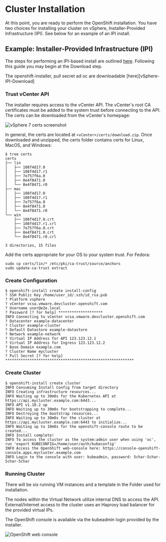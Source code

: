 # Cluster Installation

At this point, you are ready to perform the OpenShift installation. You have two choices for installing your cluster on
vSphere, Installer-Provided Infrastructure (IPI). See below for an example of an
IPI install.

## Example: Installer-Provided Infrastructure (IPI)

The steps for performing an IPI-based install are outlined [here][cloud-install]. Following this guide you may begin at
the Download step.

The openshift-installer, pull secret ad oc are downloadable [here][vSphere-IPI-Download]

### Trust vCenter API
The installer requires access to the vCenter API. The vCenter's root CA certificates must be added to the system trust before connecting to the API. The certs can be downloaded from the vCenter's homepage:

![vSphere 7 certs screenshot](images/certs.png)

In general, the certs are located at `<vCenter>/certs/download.zip`. Once downloaded and unzipped, the certs folder contains certs for Linux, MacOS, and Windows:

```console
$ tree certs
certs
├── lin
│   ├── 108f4d17.0
│   ├── 108f4d17.r1
│   ├── 7e757f6a.0
│   ├── 8e4f8471.0
│   └── 8e4f8471.r0
├── mac
│   ├── 108f4d17.0
│   ├── 108f4d17.r1
│   ├── 7e757f6a.0
│   ├── 8e4f8471.0
│   └── 8e4f8471.r0
└── win
    ├── 108f4d17.0.crt
    ├── 108f4d17.r1.crl
    ├── 7e757f6a.0.crt
    ├── 8e4f8471.0.crt
    └── 8e4f8471.r0.crl

3 directories, 15 files
```

Add the certs appropriate for your OS to your system trust. For Fedora:

```console
sudo cp certs/lin/* /etc/pki/ca-trust/source/anchors
sudo update-ca-trust extract
```
### Create Configuration

```console
$ openshift-install create install-config
? SSH Public Key /home/user_id/.ssh/id_rsa.pub
? Platform vsphere
? vCenter vcsa.vmware.devcluster.openshift.com
? Username user@e2e.local
? Password [? for help] ********************
INFO Connecting to vCenter vcsa.vmware.devcluster.openshift.com 
? Datacenter example-datacenter
? Cluster example-cluster  
? Default Datastore example-datastore
? Network example-network
? Virtual IP Address for API 123.123.12.1
? Virtual IP Address for Ingress 123.123.12.2
? Base Domain example.com
? Cluster Name mycluster
? Pull Secret [? for help] **********************************************************
```

### Create Cluster

```console
$ openshift-install create cluster
INFO Consuming Install Config from target directory
INFO Creating infrastructure resources...
INFO Waiting up to 30m0s for the Kubernetes API at https://api.mycluster.example.com:6443...
INFO API v1.18.2 up
INFO Waiting up to 30m0s for bootstrapping to complete...
INFO Destroying the bootstrap resources...
INFO Waiting up to 30m0s for the cluster at https://api.mycluster.example.com:6443 to initialize...
INFO Waiting up to 10m0s for the openshift-console route to be created...
INFO Install complete!
INFO To access the cluster as the system:admin user when using 'oc', run 'export KUBECONFIG=/home/user/auth/kubeconfig'
INFO Access the OpenShift web-console here: https://console-openshift-console.apps.mycluster.example.com
INFO Login to the console with user: kubeadmin, password: 5char-5char-5char-5char
```

### Running Cluster

There will be six running VM instances and a template in the Folder used for installation.


The nodes within the Virtual Network utilize internal DNS to access the API. External/Internet
access to the cluster uses an Haproxy load balancer for the provided virtual IPs. 

The OpenShift console is available via the kubeadmin login provided by the installer.

![OpenShift web console](images/install_console.png)

[cloud-install]: https://console.redhat.com/openshift/create
[vSphere-IPI-Dowload]: https://console.redhat.com/openshift/install/vsphere/installer-provisioned